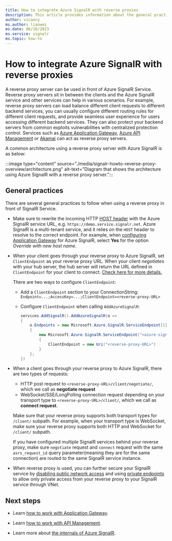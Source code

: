 ```yaml
---
title: How to integrate Azure SignalR with reverse proxies
description: This article provides information about the general practice integrating Azure SignalR with reverse proxies
author: vicancy
ms.author: lianwei
ms.date: 06/16/2023
ms.service: signalr
ms.topic: how-to
---
```


# How to integrate Azure SignalR with reverse proxies

A reverse proxy server can be used in front of Azure SignalR Service. Reverse proxy servers sit in between the clients and the Azure SignalR service and other services can help in various scenarios. For example, reverse proxy servers can load balance different client requests to different backend services, you can usually configure different routing rules for different client requests, and provide seamless user experience for users accessing different backend services. They can also protect your backend servers from common exploits vulnerabilities with centralized protection control. Services such as [Azure Application Gateway](../application-gateway/overview.md), [Azure API Management](../api-management/api-management-key-concepts.md) or [Akamai](https://www.akamai.com) can act as reverse proxy servers.

A common architecture using a reverse proxy server with Azure SignalR is as below:

:::image type="content" source="./media/signalr-howto-reverse-proxy-overview/architecture.png" alt-text="Diagram that shows the architecture using Azure SignalR with a reverse proxy server.":::   

## General practices
There are several general practices to follow when using a reverse proxy in front of SignalR Service.

* Make sure to rewrite the incoming HTTP [HOST header](https://developer.mozilla.org/en-US/docs/Web/HTTP/Headers/Host) with the Azure SignalR service URL, e.g. `https://demo.service.signalr.net`. Azure SignalR is a multi-tenant service, and it relies on the `HOST` header to resolve to the correct endpoint. For example, when [configuring Application Gateway](./signalr-howto-work-with-app-gateway.md#create-an-application-gateway-instance) for Azure SignalR, select **Yes** for the option *Override with new host name*.

* When your client goes through your reverse proxy to Azure SignalR, set `ClientEndpoint` as your reverse proxy URL. When your client *negotiate*s with your hub server, the hub server will return the URL defined in `ClientEndpoint` for your client to connect. [Check here for more details.](./concept-connection-string.md#client-and-server-endpoints)

  There are two ways to configure `ClientEndpoint`:
  * Add a `ClientEndpoint` section to your ConnectionString: `Endpoint=...;AccessKey=...;ClientEndpoint=<reverse-proxy-URL>`
  * Configure `ClientEndpoint` when calling `AddAzureSignalR`:
    
      ```cs
      services.AddSignalR().AddAzureSignalR(o =>
      {
          o.Endpoints = new Microsoft.Azure.SignalR.ServiceEndpoint[1]
          {
              new Microsoft.Azure.SignalR.ServiceEndpoint("<azure-signalr-connection-string>")
              {
                  ClientEndpoint = new Uri("<reverse-proxy-URL>")
              }
          };
      })
      ```

* When a client goes through your reverse proxy to Azure SignalR, there are two types of requests:
  * HTTP post request to `<reverse-proxy-URL>/client/negotiate/`, which we call as **negotiate request**
  * WebSocket/SSE/LongPolling connection request depending on your transport type to `<reverse-proxy-URL>/client/`, which we call as **connect request**.
  
  Make sure that your reverse proxy supports both transport types for `/client/` subpath. For example, when your transport type is WebSocket, make sure your reverse proxy supports both HTTP and WebSocket for `/client/` subpath.

  If you have configured multiple SignalR services behind your reverse proxy, make sure `negotiate` request and `connect` request with the same `asrs_request_id` query parameter(meaning they are for the same connection) are routed to the same SignalR service instance.
  
* When reverse proxy is used, you can further secure your SignalR service by [disabling public network access](./howto-network-access-control.md) and using [private endpoints](howto-private-endpoints.md) to allow only private access from your reverse proxy to your SignalR service through VNet.

## Next steps

- Learn [how to work with Application Gateway](./signalr-howto-work-with-app-gateway.md).

- Learn [how to work with API Management](./signalr-howto-work-with-apim.md).

- Learn more about [the internals of Azure SignalR](./signalr-concept-internals.md).